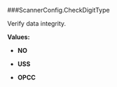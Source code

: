 ###ScannerConfig.CheckDigitType

Verify data integrity.

**Values:**

* **NO**

* **USS**

* **OPCC**

